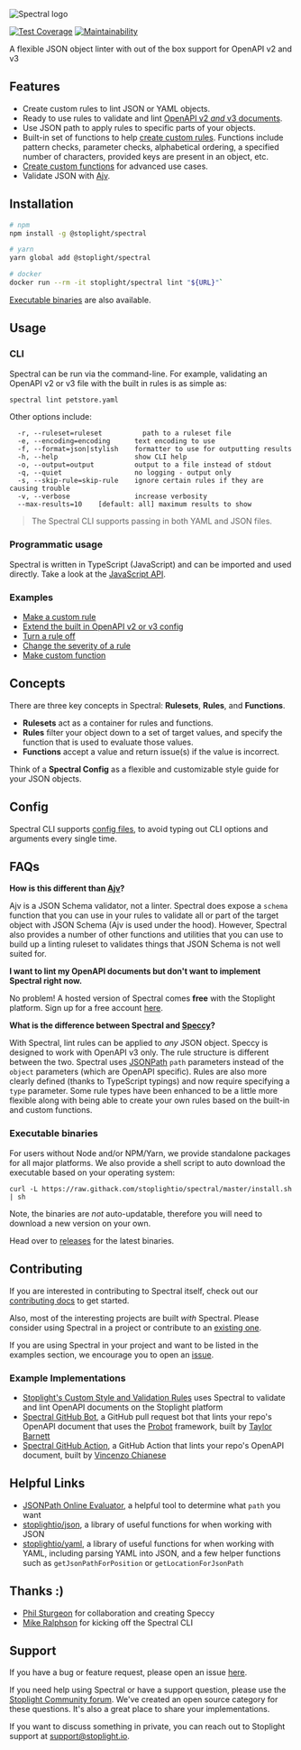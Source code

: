 ![Spectral logo](img/spectral-banner.png)

[![Test Coverage](https://api.codeclimate.com/v1/badges/1aa53502913a428f40ac/test_coverage)](https://codeclimate.com/github/stoplightio/spectral/test_coverage)
[![Maintainability](https://api.codeclimate.com/v1/badges/1aa53502913a428f40ac/maintainability)](https://codeclimate.com/github/stoplightio/spectral/maintainability)

A flexible JSON object linter with out of the box support for OpenAPI v2 and v3

## Features

- Create custom rules to lint JSON or YAML objects.
- Ready to use rules to validate and lint [OpenAPI v2 _and_ v3 documents](#example-linting-an-openapi-document).
- Use JSON path to apply rules to specific parts of your objects.
- Built-in set of functions to help [create custom rules](#creating-a-custom-rule). Functions include pattern checks, parameter checks, alphabetical ordering, a specified number of characters, provided keys are present in an object, etc.
- [Create custom functions](#creating-a-custom-function) for advanced use cases.
- Validate JSON with [Ajv](https://github.com/epoberezkin/ajv).

## Installation

```bash
# npm
npm install -g @stoplight/spectral

# yarn
yarn global add @stoplight/spectral

# docker
docker run --rm -it stoplight/spectral lint "${URL}"`
```

[Executable binaries](#executable-binaries) are also available.

## Usage

### CLI

Spectral can be run via the command-line. For example, validating an OpenAPI v2 or v3 file with the built in rules is as simple as:

```bash
spectral lint petstore.yaml
```

Other options include:

```text
  -r, --ruleset=ruleset          path to a ruleset file
  -e, --encoding=encoding      text encoding to use
  -f, --format=json|stylish    formatter to use for outputting results
  -h, --help                   show CLI help
  -o, --output=output          output to a file instead of stdout
  -q, --quiet                  no logging - output only
  -s, --skip-rule=skip-rule    ignore certain rules if they are causing trouble
  -v, --verbose                increase verbosity
  --max-results=10    [default: all] maximum results to show
```

> The Spectral CLI supports passing in both YAML and JSON files.

### Programmatic usage

Spectral is written in TypeScript (JavaScript) and can be imported and used directly. Take a look at the [JavaScript API](./docs/js-api.md).

### Examples

- [Make a custom rule]()
- [Extend the built in OpenAPI v2 or v3 config]()
- [Turn a rule off]()
- [Change the severity of a rule]()
- [Make custom function]()

## Concepts

There are three key concepts in Spectral: **Rulesets**, **Rules**, and **Functions**.

- **Rulesets** act as a container for rules and functions.
- **Rules** filter your object down to a set of target values, and specify the function that is used to evaluate those values.
- **Functions** accept a value and return issue(s) if the value is incorrect.

Think of a **Spectral Config** as a flexible and customizable style guide for your JSON objects.

## Config

Spectral CLI supports [config files](docs/config.md), to avoid typing out CLI options and arguments every single time.

## FAQs

**How is this different than [Ajv](https://github.com/epoberezkin/ajv)?**

Ajv is a JSON Schema validator, not a linter. Spectral does expose a `schema` function that you can use in your rules to validate all or part of the target object with JSON Schema (Ajv is used under the hood). However, Spectral also provides a number of other functions and utilities that you can use to build up a linting ruleset to validates things that JSON Schema is not well suited for.

**I want to lint my OpenAPI documents but don't want to implement Spectral right now.**

No problem! A hosted version of Spectral comes **free** with the Stoplight platform. Sign up for a free account [here](https://stoplight.io/?utm_source=github&utm_campaign=spectral).

**What is the difference between Spectral and [Speccy](https://github.com/wework/speccy)?**

With Spectral, lint rules can be applied to _any_ JSON object. Speccy is designed to work with OpenAPI v3 only. The rule structure is different between the two. Spectral uses [JSONPath](http://goessner.net/articles/JsonPath/) `path` parameters instead of the `object` parameters (which are OpenAPI specific). Rules are also more clearly defined (thanks to TypeScript typings) and now require specifying a `type` parameter. Some rule types have been enhanced to be a little more flexible along with being able to create your own rules based on the built-in and custom functions.

### Executable binaries

For users without Node and/or NPM/Yarn, we provide standalone packages for all major platforms. We also provide a shell script to auto download the executable based on your operating system:

`curl -L https://raw.githack.com/stoplightio/spectral/master/install.sh | sh`

Note, the binaries are *not* auto-updatable, therefore you will need to download a new version on your own.

Head over to [releases](https://github.com/stoplightio/spectral/releases) for the latest binaries.

## Contributing

If you are interested in contributing to Spectral itself, check out our [contributing docs](CONTRIBUTING.md) to get started.

Also, most of the interesting projects are built _with_ Spectral. Please consider using Spectral in a project or contribute to an [existing one](#example-implementations).

If you are using Spectral in your project and want to be listed in the examples section, we encourage you to open an [issue](https://github.com/stoplightio/spectral/issues).

### Example Implementations

- [Stoplight's Custom Style and Validation Rules](https://docs.stoplight.io/modeling/modeling-with-openapi/style-validation-rules) uses Spectral to validate and lint OpenAPI documents on the Stoplight platform
- [Spectral GitHub Bot](https://github.com/tbarn/spectral-bot), a GitHub pull request bot that lints your repo's OpenAPI document that uses the [Probot](https://probot.github.io) framework, built by [Taylor Barnett](https://github.com/tbarn)
- [Spectral GitHub Action](https://github.com/XVincentX/spectral-action), a GitHub Action that lints your repo's OpenAPI document, built by [Vincenzo Chianese](https://github.com/XVincentX/)

## Helpful Links

- [JSONPath Online Evaluator](http://jsonpath.com/), a helpful tool to determine what `path` you want
- [stoplightio/json](https://github.com/stoplightio/json), a library of useful functions for when working with JSON
- [stoplightio/yaml](https://github.com/stoplightio/yaml), a library of useful functions for when working with YAML, including parsing YAML into JSON, and a few helper functions such as `getJsonPathForPosition` or `getLocationForJsonPath`

## Thanks :)

- [Phil Sturgeon](https://github.com/philsturgeon) for collaboration and creating Speccy
- [Mike Ralphson](https://github.com/MikeRalphson) for kicking off the Spectral CLI

## Support

If you have a bug or feature request, please open an issue [here](https://github.com/stoplightio/spectral/issues).

If you need help using Spectral or have a support question, please use the [Stoplight Community forum](https://community.stoplight.io). We've created an open source category for these questions. It's also a great place to share your implementations.

If you want to discuss something in private, you can reach out to Stoplight support at [support@stoplight.io](mailto:support@stoplight.io).
